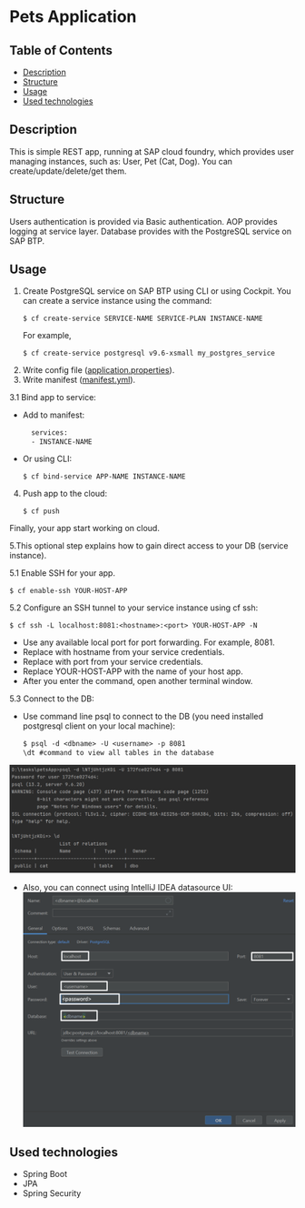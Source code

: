 # Pets Application

## Table of Contents

- [Description](#description)
- [Structure](#structure)
- [Usage](#usage)
- [Used technologies](#used-technologies)

## Description

This is simple REST app, running at SAP cloud foundry, which provides user managing instances, such as: User, Pet (Cat,
Dog). You can create/update/delete/get them.

## Structure

Users authentication is provided via Basic authentication. AOP provides logging at service layer. Database provides with
the PostgreSQL service on SAP BTP.

## Usage

1. Create PostgreSQL service on SAP BTP using CLI or using Cockpit. You can create a service instance using the command:
   ```
   $ cf create-service SERVICE-NAME SERVICE-PLAN INSTANCE-NAME
   ```
   For example,
   ```
   $ cf create-service postgresql v9.6-xsmall my_postgres_service
   ```
2. Write config file ([application.properties](src/main/resources/application.properties)).
3. Write manifest ([manifest.yml](manifest.yml)).

3.1 Bind app to service:

- Add to manifest:

   ```
     services:
     - INSTANCE-NAME
   ```

- Or using CLI:

   ```
   $ cf bind-service APP-NAME INSTANCE-NAME
   ```

4. Push app to the cloud:

   ```
   $ cf push
   ```

Finally, your app start working on cloud.

5.This optional step explains how to gain direct access to your DB (service instance).

5.1 Enable SSH for your app.

   ```
$ cf enable-ssh YOUR-HOST-APP
   ```

5.2 Configure an SSH tunnel to your service instance using cf ssh:

   ```
   $ cf ssh -L localhost:8081:<hostname>:<port> YOUR-HOST-APP -N
   ```

- Use any available local port for port forwarding. For example, 8081.
- Replace <hostname> with hostname from your service credentials.
- Replace <port> with port from your service credentials.
- Replace YOUR-HOST-APP with the name of your host app.
- After you enter the command, open another terminal window.

5.3 Connect to the DB:

- Use command line psql to connect to the DB (you need installed postgresql client on your local machine):

   ```
  $ psql -d <dbname> -U <username> -p 8081
  \dt #command to view all tables in the database
   ```

![img.png](cmd_db.png)

- Also, you can connect using IntelliJ IDEA datasource UI:
  ![img_1.png](ui_db.png)

## Used technologies

- Spring Boot
- JPA
- Spring Security
